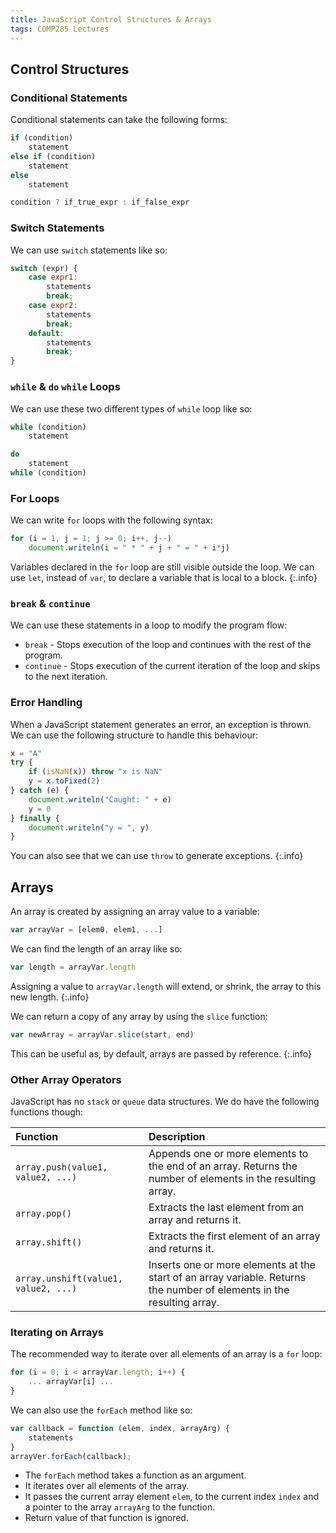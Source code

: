 ```yaml
---
title: JavaScript Control Structures & Arrays
tags: COMP285 Lectures
---
```

## Control Structures
### Conditional Statements
Conditional statements can take the following forms:

```javascript
if (condition)
	statement
else if (condition)
	statement
else
	statement
```

```javascript
condition ? if_true_expr : if_false_expr
```

### Switch Statements
We can use `switch` statements like so:

```javascript
switch (expr) {
	case expr1:
		statements
		break;
	case expr2:
		statements
		break;
	default:
		statements
		break;
}
```
### `while` & `do` `while` Loops
We can use these two different types of `while` loop like so:

```javascript
while (condition)
	statement
```

```javascript
do
	statement
while (condition)
```

### For Loops
We can write `for` loops with the following syntax:

```javascript
for (i = 1, j = 1; j >= 0; i++, j--)
	document.writeln(i = " * " + j + " = " + i*j)
```

Variables declared in the `for` loop are still visible outside the loop. We can use `let`, instead of `var`, to declare a variable that is local to a block.
{:.info}

### `break` & `continue`
We can use these statements in a loop to modify the program flow:

* `break` - Stops execution of the loop and continues with the rest of the program.
* `continue` - Stops execution of the current iteration of the loop and skips to the next iteration.

### Error Handling
When a JavaScript statement generates an error, an exception is thrown. We can use the following structure to handle this behaviour:

```javascript
x = "A"
try {
	if (isNaN(x)) throw "x is NaN"
	y = x.toFixed(2)
} catch (e) {
	document.writeln("Caught: " + e)
	y = 0
} finally {
	document.writeln("y = ", y)
}
```

You can also see that we can use `throw` to generate exceptions.
{:.info}

## Arrays
An array is created by assigning an array value to a variable:

```javascript
var arrayVar = [elem0, elem1, ...]
```

We can find the length of an array like so:

```javascript
var length = arrayVar.length
```

Assigning a value to `arrayVar.length` will extend, or shrink, the array to this new length.
{:.info}

We can return a copy of any array by using the `slice` function:

```javascript
var newArray = arrayVar.slice(start, end)
```

This can be useful as, by default, arrays are passed by reference.
{:.info}

### Other Array Operators
JavaScript has no `stack` or `queue` data structures. We do have the following functions though:

| Function | Description |
| :-- | :-- |
| `array.push(value1, value2, ...)` | Appends one or more elements to the end of an array. Returns the number of elements in the resulting array. |
| `array.pop()` | Extracts the last element from an array and returns it. | 
| `array.shift()` | Extracts the first element of an array and returns it. |
| `array.unshift(value1, value2, ...)` | Inserts one or more elements at the start of an array variable. Returns the number of elements in the resulting array. |

### Iterating on Arrays
The recommended way to iterate over all elements of an array is a `for` loop:

```javascript
for (i = 0; i < arrayVar.length; i++) {
	... arrayVar[i] ...
}
```

We can also use the `forEach` method like so:

```javascript
var callback = function (elem, index, arrayArg) {
	statements
}
arrayVer.forEach(callback);
```

* The `forEach` method takes a function as an argument.
* It iterates over all elements of the array.
* It  passes the current array element `elem`, to the current index `index` and a pointer to the array `arrayArg` to the function.
* Return value of that function is ignored. 